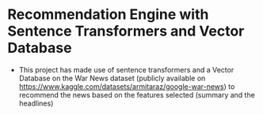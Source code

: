 
# Recommendation Engine with Sentence Transformers and Vector Database

- This project has made use of sentence transformers and a Vector Database on the War News dataset (publicly available on https://www.kaggle.com/datasets/armitaraz/google-war-news) to recommend the news based on the features selected (summary and the headlines)





